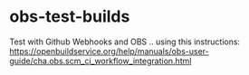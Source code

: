 # obs-test-builds

Test with Github Webhooks and OBS .. using this instructions: https://openbuildservice.org/help/manuals/obs-user-guide/cha.obs.scm_ci_workflow_integration.html
